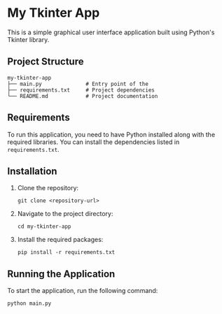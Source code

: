 # My Tkinter App

This is a simple graphical user interface application built using Python's Tkinter library.

## Project Structure

```
my-tkinter-app
├── main.py              # Entry point of the
├── requirements.txt     # Project dependencies
└── README.md            # Project documentation
```

## Requirements

To run this application, you need to have Python installed along with the required libraries. You can install the dependencies listed in `requirements.txt`.

## Installation

1. Clone the repository:
   ```
   git clone <repository-url>
   ```
2. Navigate to the project directory:
   ```
   cd my-tkinter-app
   ```
3. Install the required packages:
   ```
   pip install -r requirements.txt
   ```

## Running the Application

To start the application, run the following command:

```
python main.py
```
